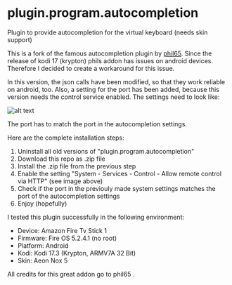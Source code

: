 # plugin.program.autocompletion
Plugin to provide autocompletion for the virtual keyboard (needs skin support)

This is a fork of the famous autocompletion plugin by [phil65](https://github.com/phil65).
Since the release of kodi 17 (krypton) phils addon has issues on android devices.
Therefore I decided to create a workaround for this issue.

In this version, the json calls have been modified, so that they work reliable on android, too.
Also, a setting for the port has been added, because this version needs the control service enabled.
The settings need to look like:

![alt text](https://user-images.githubusercontent.com/24923705/29002624-e7c80d06-7aa6-11e7-904b-222f280a8ff9.png)

The port has to match the port in the autocompletion settings.

Here are the complete installation steps:

1. Uninstall all old versions of "plugin.program.autocompletion"
2. Download this repo as .zip file
3. Install the .zip file from the previous step
4. Enable the setting "System - Services - Control - Allow remote control via HTTP" (see image above)
5. Check if the port in the previouly made system settings matches the port of the autocompletion settings
6. Enjoy (hopefully)

I tested this plugin successfully in the following environment:
- Device:         Amazon Fire Tv Stick 1
- Firmware:       Fire OS 5.2.4.1 (no root)
- Platform:       Android
- Kodi:           Kodi 17.3 (Krypton, ARMV7A 32 Bit)
- Skin:           Aeon Nox 5

All credits for this great addon go to phil65 .
